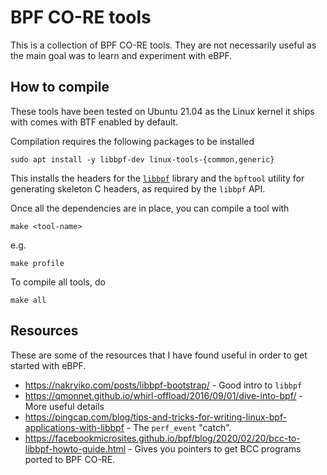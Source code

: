 # BPF CO-RE tools

This is a collection of BPF CO-RE tools. They are not necessarily useful as the
main goal was to learn and experiment with eBPF.

## How to compile

These tools have been tested on Ubuntu 21.04 as the Linux kernel it ships with
comes with BTF enabled by default.

Compilation requires the following packages to be installed

~~~
sudo apt install -y libbpf-dev linux-tools-{common,generic}
~~~

This installs the headers for the [`libbpf`](https://github.com/libbpf/libbpf)
library and the `bpftool` utility for generating skeleton C headers, as required
by the `libbpf` API.

Once all the dependencies are in place, you can compile a tool with

~~~
make <tool-name>
~~~

e.g.

~~~
make profile
~~~

To compile all tools, do

~~~
make all
~~~


## Resources

These are some of the resources that I have found useful in order to get started
with eBPF.

- https://nakryiko.com/posts/libbpf-bootstrap/ - Good intro to `libbpf`
- https://qmonnet.github.io/whirl-offload/2016/09/01/dive-into-bpf/ - More useful details
- https://pingcap.com/blog/tips-and-tricks-for-writing-linux-bpf-applications-with-libbpf - The `perf_event` "catch".
- https://facebookmicrosites.github.io/bpf/blog/2020/02/20/bcc-to-libbpf-howto-guide.html - Gives you pointers to get BCC programs ported to BPF CO-RE.